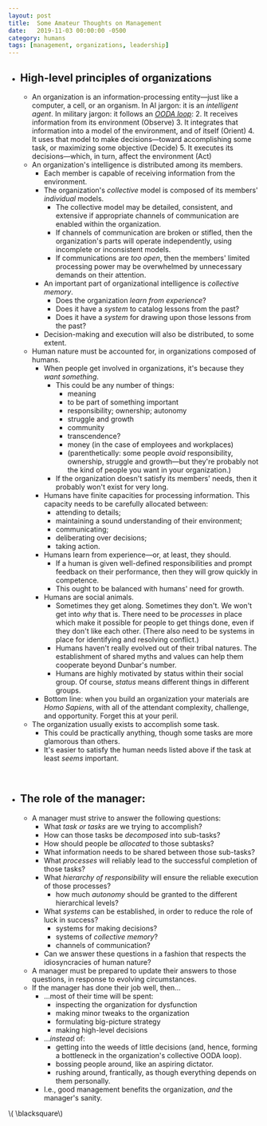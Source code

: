 ```yaml
---
layout: post
title:  Some Amateur Thoughts on Management
date:   2019-11-03 00:00:00 -0500
category: humans 
tags: [management, organizations, leadership] 
---
```


<!--
## Background
UW-Madison's CS Department has a student chapter of the 
[Association for Computing Machinery (ACM)](https://www.acm.org/).
Students refer to the chapter as [SACM](https://sacm.cs.wisc.edu/)&mdash;the acronym is pronounced "sack 'em".
There's also a [Women's ACM chapter](http://wacm.cs.wisc.edu/). 
Its acronym is WACM, and is pronounced "whack 'em".
So it's not unusual to hear CS students talking about sacking or whacking 'em&mdash;whoever 'em happens to be.

Rhyming/violent acronyms aside: I served as SACM's president during the 2018/2019 academic year.
I consider it a formative experience.

There were a lot of organizational improvements during my time as president. 
I put a lot of thought into organizational design and operation.

There are already tons of books about management out there.
Most of them are bullshit.
I don't want to add to the noise... but I'm going to anyway.

-->

* ## High-level principles of organizations
    - An organization is an information-processing entity&mdash;just like a computer, a cell, or an organism. 
    In AI jargon: it is an _intelligent agent_.
    In military jargon: it follows an [_OODA loop_](https://en.wikipedia.org/wiki/OODA_loop):
        2. It receives information from its environment (Observe)
        3. It integrates that information into a model of the environment, and of itself (Orient)
        4. It uses that model to make decisions&mdash;toward accomplishing some task, or maximizing some objective (Decide)
        5. It executes its decisions&mdash;which, in turn, affect the environment (Act)
    - An organization's intelligence is distributed among its members.
        * Each member is capable of receiving information from the environment.
        * The organization's _collective_ model is composed of its members' _individual_ models. 
            - The collective model may be detailed, consistent, and extensive if appropriate channels of communication are enabled within the organization.
            - If channels of communication are broken or stifled, then the organization's parts will operate independently, using incomplete or inconsistent models.
            - If communications are _too open_, then the members' limited processing power may be overwhelmed by unnecessary demands on their attention.
        * An important part of organizational intelligence is _collective memory_.
            - Does the organization _learn from experience_?
            - Does it have a _system_ to catalog lessons from the past?
            - Does it have a _system_ for drawing upon those lessons from the past?
        * Decision-making and execution will also be distributed, to some extent.
    - Human nature must be accounted for, in organizations composed of humans.
        * When people get involved in organizations, it's because they _want something_.
            - This could be any number of things:
                * meaning
                * to be part of something important
                * responsibility; ownership; autonomy
                * struggle and growth
                * community
                * transcendence?
                * money (in the case of employees and workplaces)
                * (parenthetically: some people _avoid_ responsibility, ownership, struggle and growth&mdash;but they're probably not the kind of people you want in your organization.)
            - If the organization doesn't satisfy its members' needs, then it probably won't exist for very long.
        * Humans have finite capacities for processing information. 
        This capacity needs to be carefully allocated between:
            - attending to details; 
            - maintaining a sound understanding of their environment; 
            - communicating; 
            - deliberating over decisions;
            - taking action.
        * Humans learn from experience&mdash;or, at least, they should.
            - If a human is given well-defined responsibilities and prompt feedback on their performance, then they will grow quickly in competence.
            - This ought to be balanced with humans' need for growth.
        * Humans are social animals. 
            - Sometimes they get along. Sometimes they don't. We won't get into _why_ that is. There need to be _processes_ in place which make it possible for people to get things done, even if they don't like each other. (There also need to be systems in place for identifying and resolving conflict.)
            - Humans haven't really evolved out of their tribal natures.
            The establishment of shared myths and values can help them cooperate beyond Dunbar's number.
            - Humans are highly motivated by status within their social group.
            Of course, _status_ means different things in different groups.
        * Bottom line: when you build an organization your materials are _Homo Sapiens_, with all of the attendant complexity, challenge, and opportunity. Forget this at your peril.
    - The organization usually exists to accomplish some task. 
        * This could be practically anything, though some tasks are more glamorous than others.
        * It's easier to satisfy the human needs listed above if the task at least _seems_ important.

<br/>

* ## The role of the manager:
    - A manager must strive to answer the following questions:
        * What _task or tasks_ are we trying to accomplish?
        * How can those tasks be _decomposed_ into sub-tasks?
        * How should people be _allocated_ to those subtasks?
        * What information needs to be shared between those sub-tasks?
        * What _processes_ will reliably lead to the successful completion of those tasks?
        * What _hierarchy of responsibility_ will ensure the reliable execution of those processes?
            - how much _autonomy_ should be granted to the different hierarchical levels?
        * What _systems_ can be established, in order to reduce the role of luck in success?
            - systems for making decisions?
            - systems of _collective memory_?
            - channels of communication?
        * Can we answer these questions in a fashion that respects the idiosyncracies of human nature?
    - A manager must be prepared to update their answers to those questions, in response to evolving circumstances.
    - If the manager has done their job well, then... 
        * ...most of their time will be spent:
            - inspecting the organization for dysfunction
            - making minor tweaks to the organization
            - formulating big-picture strategy
            - making high-level decisions
        * ..._instead_ of:
            - getting into the weeds of little decisions (and, hence, forming a bottleneck in the organization's collective OODA loop).
            - bossing people around, like an aspiring dictator.
            - rushing around, frantically, as though everything depends on them personally.
        * I.e., good management benefits the organization, _and_ the manager's sanity.

\\( \blacksquare\\)  


